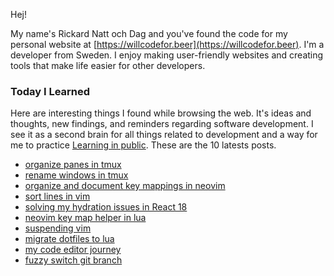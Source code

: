 Hej!

My name's Rickard Natt och Dag and you've found the code for my personal website at [https://willcodefor.beer](https://willcodefor.beer). I'm a developer from Sweden. I enjoy making user-friendly websites and creating tools that make life easier for other developers.

### Today I Learned

Here are interesting things I found while browsing the web. It's ideas and thoughts, new findings, and reminders regarding software development. I see it as a second brain for all things related to development and a way for me to practice [Learning in public](https://willcodefor.beer/posts/learning-in-public). These are the 10 latests posts.

<!--START_SECTION:feed-->
- [organize panes in tmux](https://willcodefor.beer/posts/tmuxswp)
- [rename windows in tmux](https://willcodefor.beer/posts/tmuxrn)
- [organize and document key mappings in neovim](https://willcodefor.beer/posts/keyvim)
- [sort lines in vim](https://willcodefor.beer/posts/sortvim)
- [solving my hydration issues in React 18](https://willcodefor.beer/posts/rhyd)
- [neovim key map helper in lua](https://willcodefor.beer/posts/luamap)
- [suspending vim ](https://willcodefor.beer/posts/susvim)
- [migrate dotfiles to lua](https://willcodefor.beer/posts/dotlua)
- [my code editor journey](https://willcodefor.beer/posts/editors)
- [fuzzy switch git branch](https://willcodefor.beer/posts/gitfs)
<!--END_SECTION:feed-->
